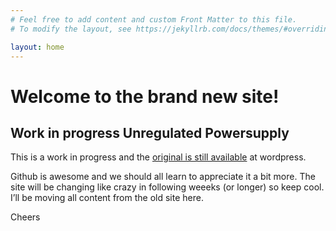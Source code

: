 ```yaml
---
# Feel free to add content and custom Front Matter to this file.
# To modify the layout, see https://jekyllrb.com/docs/themes/#overriding-theme-defaults

layout: home
---
```


# Welcome to the brand new site!

## Work in progress Unregulated Powersupply

This is a work in progress and the [original is still available](http://unregulatedpowersupply.wordpress.com/) at wordpress.

Github is awesome and we should all learn to appreciate it a bit more. The site will be changing like crazy in following weeeks (or longer) so keep cool. I’ll be moving all content from the old site here.

Cheers
